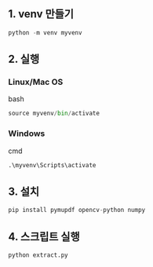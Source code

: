 ## 1. venv 만들기
```python
python -m venv myvenv
```
## 2. 실행
### Linux/Mac OS
bash
```python
source myvenv/bin/activate
```
### Windows
cmd
```python
.\myvenv\Scripts\activate
```

## 3. 설치
```python
pip install pymupdf opencv-python numpy
```
## 4. 스크립트 실행
```python
python extract.py
```